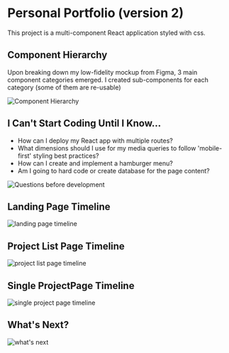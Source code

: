# Personal Portfolio (version 2)

This project is a multi-component React application styled with css. 

## Component Hierarchy
Upon breaking down my low-fidelity mockup from Figma, 3 main component categories emerged. I created sub-components for each category (some of them are re-usable)

![Component Hierarchy](https://live.staticflickr.com/65535/51786713639_9c1955da5d_b.jpg)


## I Can't Start Coding Until I Know...
- How can I deploy my React app with multiple routes?
- What dimensions should I use for my media queries to follow 'mobile-first' styling best practices?
- How can I create and implement a hamburger menu?
- Am I going to hard code or create  database for the page content?

![Questions before development](https://live.staticflickr.com/65535/51787937731_a0714b26ff_b.jpg)


## Landing Page Timeline
![landing page timeline](https://live.staticflickr.com/65535/51787943141_d4ca1cb047_b.jpg)

## Project List Page Timeline
![project list page timeline](https://live.staticflickr.com/65535/51787943151_45b5826a08_b.jpg)

## Single ProjectPage Timeline
![single project page timeline](https://live.staticflickr.com/65535/51787128312_0ebe6ed23d_b.jpg)

## What's Next?
 ![what's next](https://live.staticflickr.com/65535/51788816895_1038601d4e_b.jpg)
